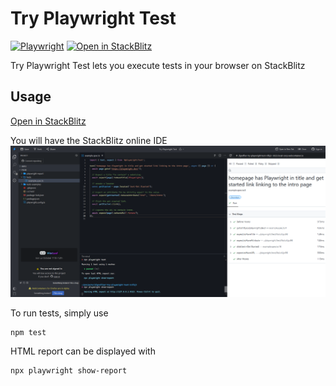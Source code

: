# Try Playwright Test

[![Playwright](https://img.shields.io/badge/Playwright-45ba4b?logo=playwright&logoColor=white)](https://playwright.dev/) [![Open in StackBlitz](https://img.shields.io/badge/Open%20in-StackBlitz-1374ef)](https://stackblitz.com/fork/github/jfgreffier/try-playwright-test?title=Try%20Playwright%20Test)

Try Playwright Test lets you execute tests in your browser on StackBlitz

## Usage

[Open in StackBlitz](https://stackblitz.com/fork/github/jfgreffier/try-playwright-test?title=Try%20Playwright%20Test)

You will have the StackBlitz online IDE
![Try Playwright Test running on Firefox](https://github.com/jfgreffier/try-playwright-test/raw/main/docs/try-playwright-test.png)

To run tests, simply use
```
npm test
```

HTML report can be displayed with
```
npx playwright show-report
```
